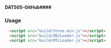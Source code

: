 #### DAT505-GitHub####
### Usage ###
```html
  <script src="build/three.min.js"></script>
  <script src="build/OBJLoader.js"></script>
  <script src="build/MTLLoader.js"></script>
```
```javascript
```
